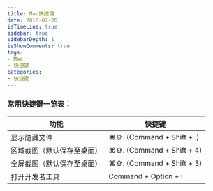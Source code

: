 ```yaml
---
title: Mac快捷键
date: 2018-02-20
isTimeLine: true
sidebar: true
sidebarDepth: 1
isShowComments: true
tags:
- Mac
- 快捷键
categories:
- 快捷键
---
```


### 常用快捷键一览表：

| 功能                                |   快捷键                             | 
| ---------------------------------  | ----------------------------------- |
| 显示隐藏文件                         | ⌘⇧.  (Command + Shift + .)          |
| 区域截图（默认保存至桌面）              | ⌘⇧.  (Command + Shift + 4)          |
| 全屏截图（默认保存至桌面）              | ⌘⇧.  (Command + Shift + 3)          |
| 打开开发者工具              | Command + Option + i         |
